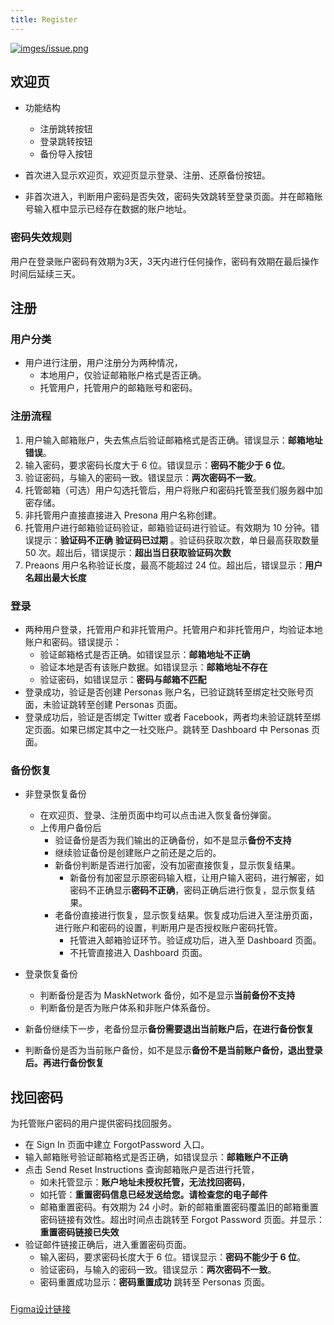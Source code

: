 ```yaml
---
title: Register
---
```


<a data-fancybox  href="http://assets.processon.com/chart_image/5fcf1bf2e0b34d42525295ae.png">![imges/issue.png](http://assets.processon.com/chart_image/5fcf1bf2e0b34d42525295ae.png)</a>



## 欢迎页

- 功能结构
  - 注册跳转按钮
  - 登录跳转按钮
  - 备份导入按钮


- 首次进入显示欢迎页，欢迎页显示登录、注册、还原备份按钮。

- 非首次进入，判断用户密码是否失效，密码失效跳转至登录页面。并在邮箱账号输入框中显示已经存在数据的账户地址。

  

### 密码失效规则

用户在登录账户密码有效期为3天，3天内进行任何操作，密码有效期在最后操作时间后延续三天。



## 注册

### 用户分类

- 用户进行注册，用户注册分为两种情况，
  - 本地用户，仅验证邮箱账户格式是否正确。
  - 托管用户，托管用户的邮箱账号和密码。

### 注册流程

1. 用户输入邮箱账户，失去焦点后验证邮箱格式是否正确。错误显示：**邮箱地址错误**。
2. 输入密码，要求密码长度大于 6 位。错误显示：**密码不能少于 6 位**。
3. 验证密码，与输入的密码一致。错误显示：**两次密码不一致**。
4. 托管邮箱（可选）用户勾选托管后，用户将账户和密码托管至我们服务器中加密存储。
5. 非托管用户直接直接进入 Presona 用户名称创建。
6. 托管用户进行邮箱验证码验证，邮箱验证码进行验证。有效期为 10 分钟。错误提示：**验证码不正确** **验证码已过期** 。验证码获取次数，单日最高获取数量 50 次。超出后，错误提示：**超出当日获取验证码次数**
7. Preaons 用户名称验证长度，最高不能超过 24 位。超出后，错误显示：**用户名超出最大长度**



### 登录



- 两种用户登录，托管用户和非托管用户。托管用户和非托管用户，均验证本地账户和密码。错误提示：
  - 验证邮箱格式是否正确。如错误显示：**邮箱地址不正确**
  - 验证本地是否有该账户数据。如错误显示：**邮箱地址不存在**
  - 验证密码，如错误显示：**密码与邮箱不匹配**
- 登录成功，验证是否创建 Personas 账户名，已验证跳转至绑定社交账号页面，未验证跳转至创建 Personas 页面。
- 登录成功后，验证是否绑定 Twitter 或者 Facebook，两者均未验证跳转至绑定页面。如果已绑定其中之一社交账户。跳转至 Dashboard 中 Personas 页面。



### 备份恢复

- 非登录恢复备份
  - 在欢迎页、登录、注册页面中均可以点击进入恢复备份弹窗。
  - 上传用户备份后
    - 验证备份是否为我们输出的正确备份，如不是显示**备份不支持**
    - 继续验证备份是创建账户之前还是之后的。
    - 新备份判断是否进行加密，没有加密直接恢复，显示恢复结果。
      - 新备份有加密显示原密码输入框，让用户输入密码，进行解密，如密码不正确显示**密码不正确**，密码正确后进行恢复，显示恢复结果。
    - 老备份直接进行恢复，显示恢复结果。恢复成功后进入至注册页面，进行账户和密码的设置，判断用户是否授权账户密码托管。
        - 托管进入邮箱验证环节。验证成功后，进入至 Dashboard 页面。
        - 不托管直接进入 Dashboard 页面。
  
- 登录恢复备份

  - 判断备份是否为 MaskNetwork 备份，如不是显示**当前备份不支持**
  - 判断备份是否为账户体系和非账户体系备份。
  
- 新备份继续下一步，老备份显示**备份需要退出当前账户后，在进行备份恢复**
  
- 判断备份是否为当前账户备份，如不是显示**备份不是当前账户备份，退出登录后。再进行备份恢复**
  
    



## 找回密码



为托管账户密码的用户提供密码找回服务。



- 在 Sign In 页面中建立 ForgotPassword 入口。
- 输入邮箱账号验证邮箱格式是否正确，如错误显示：**邮箱账户不正确**
- 点击 Send Reset Instructions 查询邮箱账户是否进行托管，
  - 如未托管显示：**账户地址未授权托管，无法找回密码**，
  - 如托管：**重置密码信息已经发送给您。请检查您的电子邮件** 
  - 邮箱重置密码。有效期为 24 小时。新的邮箱重置密码覆盖旧的邮箱重置密码链接有效性。超出时间点击跳转至 Forgot Password  页面。并显示：**重置密码链接已失效**
- 验证邮件链接正确后，进入重置密码页面。
  - 输入密码，要求密码长度大于 6 位。错误显示：**密码不能少于 6 位**。
  - 验证密码，与输入的密码一致。错误显示：**两次密码不一致**。
  - 密码重置成功显示：**密码重置成功**  跳转至 Personas 页面。

### 

[Figma设计链接](https://www.figma.com/file/xxHFHHzRgN2E90xCOB83ae/Dashboard?node-id=18%3A4066)
